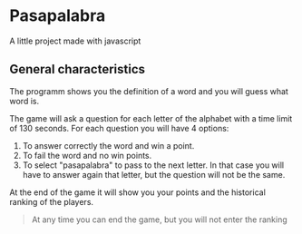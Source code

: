 # Pasapalabra

A little project made with javascript

## General characteristics

The programm shows you the definition of a word and you will guess what word is.

The game will ask a question for each letter of the alphabet with a time limit of 130 seconds. For each question you will have 4 options:

1. To answer correctly the word and win a point.
2. To fail the word and no win points. 
3. To select "pasapalabra" to pass to the next letter. In that case you will have to answer again that letter, but the question will not be the same.

At the end of the game it will show you your points and the historical ranking of the players.

> At any time you can end the game, but you will not enter the ranking